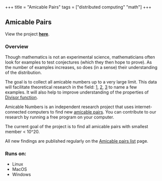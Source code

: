 +++
title = "Amicable Pairs"
tags = ["distributed computing" "math"]
+++

## Amicable Pairs

View the project [**here**](https://sech.me/boinc/Amicable/).

### Overview

Though mathematics is not an experimental science, mathematicians often look for examples to test conjectures (which they then hope to prove). As the number of examples increases, so does (in a sense) their understanding of the distribution.

The goal is to collect all amicable numbers up to a very large limit. This data will facilitate theoretical research in the field: [1](https://math.dartmouth.edu/~carlp/Amicable1.pdf), [2](https://math.dartmouth.edu/~carlp/Amicable2.pdf), [3](https://math.dartmouth.edu/theses/undergrad/2014/Nguyen-thesis.pdf) to name a few examples. It will also help to improve understanding of the properties of [Divisor function](https://mathworld.wolfram.com/DivisorFunction.html).

Amicable Numbers is an independent research project that uses internet-connected computers to find new [amicable pairs](https://en.wikipedia.org/wiki/Amicable_numbers). You can contribute to our research by running a free program on your computer.

The current goal of the project is to find all amicable pairs with smallest member < 10^20.

All new findings are published regularly on the [Amicable pairs list](https://sech.me/ap/) page.

### Runs on:
- Linux
- MacOS
- Windows

